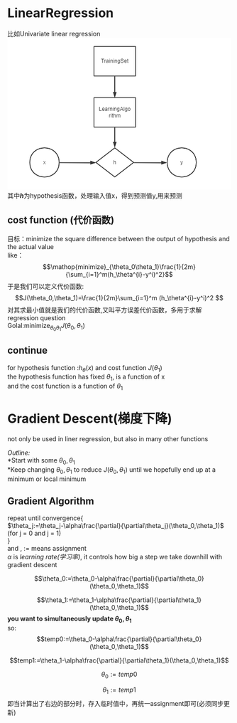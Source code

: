 # LinearRegression
比如Univariate linear regression  
![模型流程图](images/模型流程图.png)  
其中***h***为hypothesis函数，处理输入值x，得到预测值y,用来预测    
## cost function (代价函数)
目标：minimize the square difference between the output of hypothesis and the actual value  
like：
$$\mathop{minimize}_{\theta_0\theta_1}\frac{1}{2m}{\sum_{i=1}^m(h_\theta^{i}-y^i)^2}$$
于是我们可以定义代价函数:  
$$J(\theta_0,\theta_1)=\frac{1}{2m}\sum_{i=1}^m (h_\theta^{i}-y^i)^2 $$
对其求最小值就是我们的代价函数,又叫平方误差代价函数，多用于求解regression question  
Golal:$\mathop{minimize}_{\theta_0\theta_1} J(\theta_0,\theta_1)$

## continue
for hypothesis function :$h_\theta(x)$ and cost function $J(\theta_1)$  
the hypothesis function has fixed $\theta_1$, is a function of x  
and the cost function is a function of $\theta_1$

# Gradient Descent(梯度下降)
not only be used in liner regression, but also in many other functions  

*Outline:*  
*Start with some $\theta_0,\theta_1$  
*Keep changing $\theta_0,\theta_1$  to reduce $J(\theta_0,\theta_1)$ until we hopefully end up at a minimum or local minimum  

## Gradient Algorithm

repeat until convergence{  
    $\theta_j:=\theta_j-\alpha\frac{\partial}{\partial\theta_j}(\theta_0,\theta_1)$ (for j = 0 and j = 1)  
}  
and , := means assignment  
$\alpha$ is *learning rate(学习率)*, it controls how big a step we take downhill with gradient descent  

$$\theta_0:=\theta_0-\alpha\frac{\partial}{\partial\theta_0}(\theta_0,\theta_1)$$

$$\theta_1:=\theta_1-\alpha\frac{\partial}{\partial\theta_1}(\theta_0,\theta_1)$$
**you want to simultaneously update  $\theta_0,\theta_1$**  
so:  
$$temp0:=\theta_0-\alpha\frac{\partial}{\partial\theta_0}(\theta_0,\theta_1)$$

$$temp1:=\theta_1-\alpha\frac{\partial}{\partial\theta_1}(\theta_0,\theta_1)$$

$$\theta_0:=temp0$$

$$\theta_1:=temp1$$
即当计算出了右边的部分时，存入临时值中，再统一assignment即可(必须同步更新)
